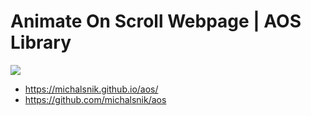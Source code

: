# Animate On Scroll Webpage | AOS Library  
![](https://media.giphy.com/media/SxM2Ciklnp3KoOqTK9/giphy.gif)

* https://michalsnik.github.io/aos/
* https://github.com/michalsnik/aos